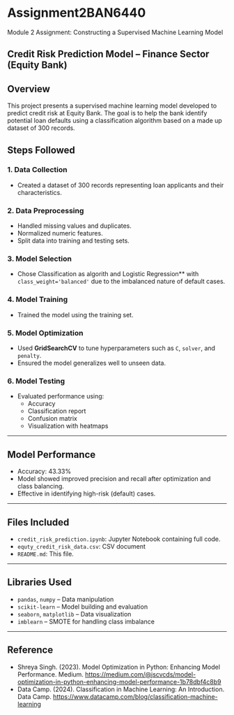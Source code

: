# Assignment2BAN6440
Module 2 Assignment:  Constructing a Supervised Machine Learning Model
## Credit Risk Prediction Model – Finance Sector (Equity Bank)

## Overview

This project presents a supervised machine learning model developed to predict credit risk at Equity Bank. The goal is to help the bank identify potential loan defaults using a classification algorithm based on a made up dataset of 300 records.

## Steps Followed

### 1. **Data Collection**
- Created a dataset of 300 records representing loan applicants and their characteristics.

### 2. **Data Preprocessing**
- Handled missing values and duplicates.
- Normalized numeric features.
- Split data into training  and testing sets.

### 3. **Model Selection**
- Chose Classification as algorith and Logistic Regression** with `class_weight='balanced'` due to the imbalanced nature of default cases.

### 4. **Model Training**
- Trained the model using the training set.

### 5. **Model Optimization**
- Used **GridSearchCV** to tune hyperparameters such as `C`, `solver`, and `penalty`.
- Ensured the model generalizes well to unseen data.

### 6. **Model Testing**
- Evaluated performance using:
  - Accuracy
  - Classification report
  - Confusion matrix
  - Visualization with heatmaps

---

## Model Performance

- Accuracy: 43.33%
- Model showed improved precision and recall after optimization and class balancing.
- Effective in identifying high-risk (default) cases.

---

## Files Included

- `credit_risk_prediction.ipynb`: Jupyter Notebook containing full code.
- `equty_credit_risk_data.csv`: CSV document 
- `README.md`: This file.
---


## Libraries Used

- `pandas`, `numpy` – Data manipulation
- `scikit-learn` – Model building and evaluation
- `seaborn`, `matplotlib` – Data visualization
- `imblearn` – SMOTE for handling class imbalance
---
## Reference 

- Shreya Singh. (2023). Model Optimization in Python: Enhancing Model Performance. Medium. https://medium.com/@jscvcds/model-optimization-in-python-enhancing-model-performance-1b78dbf4c8b9
- Data Camp. (2024). Classification in Machine Learning: An Introduction. Data Camp. https://www.datacamp.com/blog/classification-machine-learning


